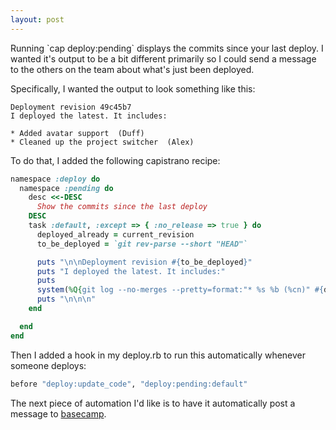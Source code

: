 ```yaml
---
layout: post
---
```

Running \`cap deploy:pending\` displays the commits since your last deploy.  I wanted it's output to be a bit different primarily so I could send a message to the others on the team about what's just been deployed.

Specifically, I wanted the output to look something like this:

``` text
Deployment revision 49c45b7
I deployed the latest. It includes:

* Added avatar support  (Duff)
* Cleaned up the project switcher  (Alex)
```

To do that, I added the following capistrano recipe:



``` ruby
namespace :deploy do
  namespace :pending do
    desc <<-DESC
      Show the commits since the last deploy
    DESC
    task :default, :except => { :no_release => true } do
      deployed_already = current_revision
      to_be_deployed = `git rev-parse --short "HEAD"`

      puts "\n\nDeployment revision #{to_be_deployed}"
      puts "I deployed the latest. It includes:"
      puts
      system(%Q{git log --no-merges --pretty=format:"* %s %b (%cn)" #{deployed_already}.. | replace '<unknown>' ''})
      puts "\n\n\n"
    end

  end
end
```

Then I added a hook in my deploy.rb to run this automatically whenever someone deploys:

``` ruby
before "deploy:update_code", "deploy:pending:default"
```


The next piece of automation I'd like is to have it automatically post a message to [basecamp](http://basecamphq.com/).
